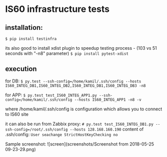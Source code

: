 # IS60 infrastructure tests

## installation: 

`$ pip install testinfra`

its also good to install xdist plugin to speedup testing process - (103 vs 51 seconds with "-n8" parameter)
`$ pip install pytest-xdist`


## execution

for DB: `$ py.test --ssh-config=/home/kamil/.ssh/config --hosts IS60_INTEG_DB1,IS60_INTEG_DB2,IS60_INTEG_DB1,IS60_INTEG_DB3 -n8`

for APP: `$ py.test test_IS60_INTEG_APP1.py --ssh-config=/home/kamil/.ssh/config --hosts IS60_INTEG_APP1 -n8 -v`


where /home/kamil/.ssh/config is configuration which allows you to connect to IS60 site

it can also be run from Zabbix proxy: `# py.test test_IS60_INTEG_DB1.py --ssh-config=/root/.ssh/config --hosts 128.168.160.190`
content of .ssh/config:
`User seachange
 StrictHostKeyChecking no`

Sample screenshot:
![screen](screenshots/Screenshot from 2018-05-25 09-23-29.png)